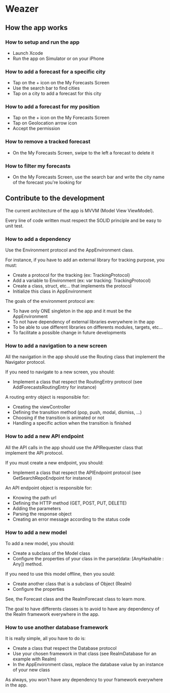 # Weazer

## How the app works

### How to setup and run the app
- Launch Xcode
- Run the app on Simulator or on your iPhone

### How to add a forecast for a specific city
- Tap on the + icon on the My Forecasts Screen
- Use the search bar to find cities
- Tap on a city to add a forecast for this city

### How to add a forecast for my position
- Tap on the + icon on the My Forecasts Screen
- Tap on Geolocation arrow icon
- Accept the permission

### How to remove a tracked forecast
- On the My Forecasts Screen, swipe to the left a forecast to delete it

### How to filter my forecasts 
- On the My Forecasts Screen, use the search bar and write the city name of the forecast you're looking for

## Contribute to the development

The current architecture of the app is MVVM (Model View ViewModel).

Every line of code written must respect the SOLID principle and be easy to unit test.

### How to add a dependency

Use the Environment protocol and the AppEnvironment class.

For instance, if you have to add an external library for tracking purpose, you must:

- Create a protocol for the tracking (ex: TrackingProtocol)
- Add a variable to Environment (ex: var tracking: TrackingProtocol)
- Create a class, struct, etc... that implements the protocol
- Initialize this class in AppEnvironment

The goals of the environment protocol are:
 
- To have only ONE singleton in the app and it must be the AppEnvironment
- To not have dependency of external libraries everywhere in the app
- To be able to use different libraries on differents modules, targets, etc...
- To facilitate a possible change in future developments
  
### How to add a navigation to a new screen

All the navigation in the app should use the Routing class that implement the Navigator protocol.

If you need to navigate to a new screen, you should: 

- Implement a class that respect the RoutingEntry protocol (see AddForecastsRoutingEntry for instance)

A routing entry object is responsible for:

- Creating the viewController
- Defining the transition method (pop, push, modal, dismiss, ...)
- Choosing if the transition is animated or not
- Handling a specific action when the transition is finished

### How to add a new API endpoint

All the API calls in the app should use the APIRequester class that implement the API protocol.

If you must create a new endpoint, you should: 

- Implement a class that respect the APIEndpoint protocol (see GetSearchRepoEndpoint for instance)

An API endpoint object is responsible for:

- Knowing the path url
- Defining the HTTP method (GET, POST, PUT, DELETE)
- Adding the parameters
- Parsing the response object
- Creating an error message according to the status code


### How to add a new model

To add a new model, you should:

- Create a subclass of the Model class
- Configure the properties of your class in the parse(data: [AnyHashable : Any]) method.

If you need to use this model offline, then you sould:

- Create another class that is a subclass of Object (Realm)
- Configure the properties

See, the Forecast class and the RealmForecast class to learn more.

The goal to have differents classes is to avoid to have any dependency of the Realm framework everywhere in the app. 


### How to use another database framework

It is really simple, all you have to do is:

- Create a class that respect the Database protocol
- Use your chosen framework in that class (see RealmDatabase for an example with Realm)
- In the AppEnvironment class, replace the database value by an instance of your new class

As always, you won't have any dependency to your framework everywhere in the app.
